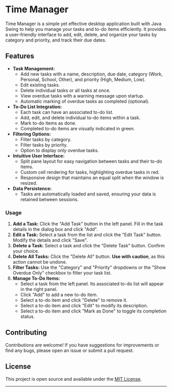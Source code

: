 # Time Manager

Time Manager is a simple yet effective desktop application built with Java Swing to help you manage your tasks and to-do items efficiently. It provides a user-friendly interface to add, edit, delete, and organize your tasks by category and priority, and track their due dates.

## Features

* **Task Management:**
    * Add new tasks with a name, description, due date, category (Work, Personal, School, Other), and priority (High, Medium, Low).
    * Edit existing tasks.
    * Delete individual tasks or all tasks at once.
    * View overdue tasks with a warning message upon startup.
    * Automatic marking of overdue tasks as completed (optional).
* **To-Do List Integration:**
    * Each task can have an associated to-do list.
    * Add, edit, and delete individual to-do items within a task.
    * Mark to-do items as done.
    * Completed to-do items are visually indicated in green.
* **Filtering Options:**
    * Filter tasks by category.
    * Filter tasks by priority.
    * Option to display only overdue tasks.
* **Intuitive User Interface:**
    * Split pane layout for easy navigation between tasks and their to-do items.
    * Custom cell rendering for tasks, highlighting overdue tasks in red.
    * Responsive design that maintains an equal split when the window is resized.
* **Data Persistence:**
    * Tasks are automatically loaded and saved, ensuring your data is retained between sessions.


### Usage

1.  **Add a Task:** Click the "Add Task" button in the left panel. Fill in the task details in the dialog box and click "Add".
2.  **Edit a Task:** Select a task from the list and click the "Edit Task" button. Modify the details and click "Save".
3.  **Delete a Task:** Select a task and click the "Delete Task" button. Confirm your choice.
4.  **Delete All Tasks:** Click the "Delete All" button. **Use with caution**, as this action cannot be undone.
5.  **Filter Tasks:** Use the "Category" and "Priority" dropdowns or the "Show Overdue Only" checkbox to filter your task list.
6.  **Manage To-Do Items:**
    * Select a task from the left panel. Its associated to-do list will appear in the right panel.
    * Click "Add" to add a new to-do item.
    * Select a to-do item and click "Delete" to remove it.
    * Select a to-do item and click "Edit" to modify its description.
    * Select a to-do item and click "Mark as Done" to toggle its completion status.


## Contributing

Contributions are welcome! If you have suggestions for improvements or find any bugs, please open an issue or submit a pull request.

## License

This project is open source and available under the [MIT License](LICENSE).

---
